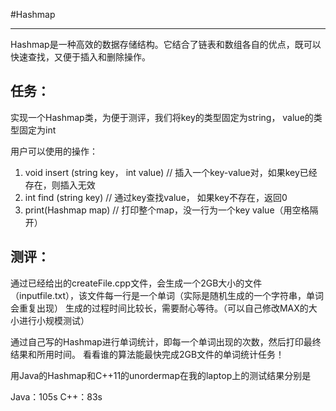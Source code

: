 #Hashmap

-----------------------------

Hashmap是一种高效的数据存储结构。它结合了链表和数组各自的优点，既可以快速查找，又便于插入和删除操作。


## 任务：

实现一个Hashmap类，为便于测评，我们将key的类型固定为string， value的类型固定为int

用户可以使用的操作：

1.  void insert (string key， int value)  // 插入一个key-value对，如果key已经存在，则插入无效
2.  int find (string key)                 // 通过key查找value， 如果key不存在，返回0
3.  print(Hashmap map)                    // 打印整个map，没一行为一个key value（用空格隔开）

## 测评：

通过已经给出的createFile.cpp文件，会生成一个2GB大小的文件（inputfile.txt），该文件每一行是一个单词（实际是随机生成的一个字符串，单词会重复出现）
生成的过程时间比较长，需要耐心等待。（可以自己修改MAX的大小进行小规模测试）

通过自己写的Hashmap进行单词统计，即每一个单词出现的次数，然后打印最终结果和所用时间。
看看谁的算法能最快完成2GB文件的单词统计任务！

用Java的Hashmap和C++11的unordermap在我的laptop上的测试结果分别是

Java：105s
C++：83s






